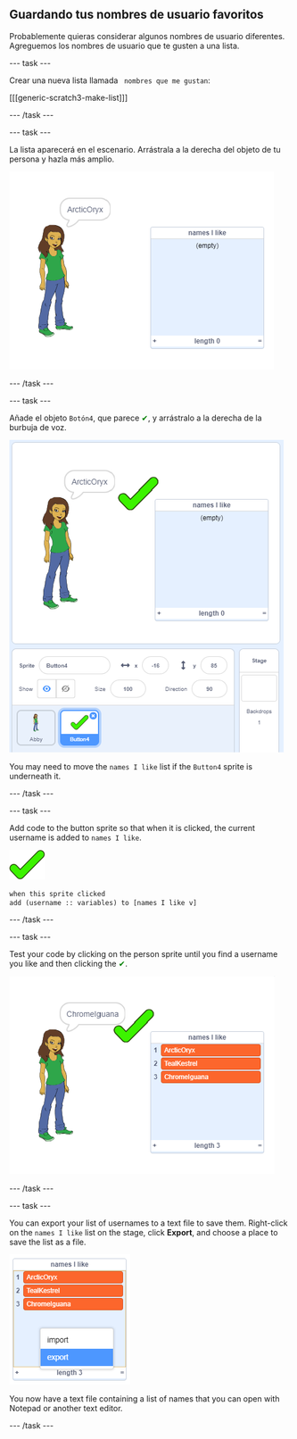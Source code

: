 ## Guardando tus nombres de usuario favoritos

Probablemente quieras considerar algunos nombres de usuario diferentes. Agreguemos los nombres de usuario que te gusten a una lista.

\--- task \---

Crear una nueva lista llamada ` nombres que me gustan`:

[[[generic-scratch3-make-list]]]

\--- /task \---

\--- task \---

La lista aparecerá en el escenario. Arrástrala a la derecha del objeto de tu persona y hazla más amplio.

![names I like list with resize in bottom left highlighted](images/usernames-like-stage.png)

\--- /task \---

\--- task \---

Añade el objeto `Botón4`, que parece <span style="color: green;">✔</span>, y arrástralo a la derecha de la burbuja de voz.

![green tick sprite on the stage next to the names I like list](images/usernames-tick.png)

You may need to move the `names I like` list if the `Button4` sprite is underneath it.

\--- /task \---

\--- task \---

Add code to the button sprite so that when it is clicked, the current username is added to `names I like`.

![button sprite](images/button-sprite.png)

```blocks3
when this sprite clicked
add (username :: variables) to [names I like v]
```

\--- /task \---

\--- task \---

Test your code by clicking on the person sprite until you find a username you like and then clicking the <span style="color: green;">✔</span>.

![names i like list populated](images/usernames-like-list.png)

\--- /task \---

\--- task \---

You can export your list of usernames to a text file to save them. Right-click on the `names I like` list on the stage, click **Export**, and choose a place to save the list as a file.

![list menu with export option highlighted](images/usernames-export.png)

You now have a text file containing a list of names that you can open with Notepad or another text editor.

\--- /task \---
